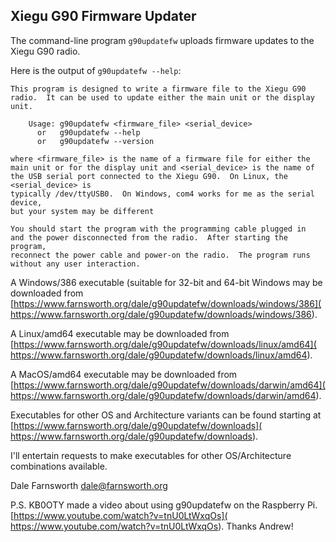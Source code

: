 ## Xiegu G90 Firmware Updater

The command-line program `g90updatefw` uploads
firmware updates to the Xiegu G90 radio.

Here is the output of `g90updatefw --help`:

    This program is designed to write a firmware file to the Xiegu G90
    radio.  It can be used to update either the main unit or the display unit.
    
        Usage: g90updatefw <firmware_file> <serial_device>
          or   g90updatefw --help
          or   g90updatefw --version
    
    where <firmware_file> is the name of a firmware file for either the
    main unit or for the display unit and <serial_device> is the name of
    the USB serial port connected to the Xiegu G90.  On Linux, the <serial_device> is
    typically /dev/ttyUSB0.  On Windows, com4 works for me as the serial device,
    but your system may be different
    
    You should start the program with the programming cable plugged in
    and the power disconnected from the radio.  After starting the program,
    reconnect the power cable and power-on the radio.  The program runs
    without any user interaction.

A Windows/386 executable (suitable for 32-bit and 64-bit Windows may be downloaded
from [https://www.farnsworth.org/dale/g90updatefw/downloads/windows/386](
https://www.farnsworth.org/dale/g90updatefw/downloads/windows/386).

A Linux/amd64 executable may be downloaded from
[https://www.farnsworth.org/dale/g90updatefw/downloads/linux/amd64](
https://www.farnsworth.org/dale/g90updatefw/downloads/linux/amd64).

A MacOS/amd64 executable may be downloaded from
[https://www.farnsworth.org/dale/g90updatefw/downloads/darwin/amd64](
https://www.farnsworth.org/dale/g90updatefw/downloads/darwin/amd64).

Executables for other OS and Architecture variants can be found starting at 
[https://www.farnsworth.org/dale/g90updatefw/downloads](
https://www.farnsworth.org/dale/g90updatefw/downloads).

I'll entertain requests to make executables for other OS/Architecture
combinations available.

Dale Farnsworth dale@farnsworth.org

P.S.  KB0OTY made a video about using g90updatefw on the Raspberry Pi.
[https://www.youtube.com/watch?v=tnU0LtWxqOs](
https://www.youtube.com/watch?v=tnU0LtWxqOs).
Thanks Andrew!
